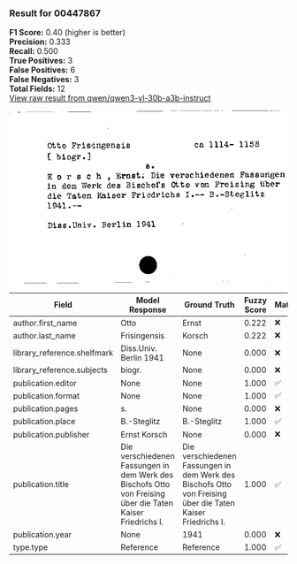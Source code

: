 ### Result for 00447867
**F1 Score:** 0.40 (higher is better)<br>**Precision:** 0.333<br>**Recall:** 0.500<br>**True Positives:** 3<br>**False Positives:** 6<br>**False Negatives:** 3<br>**Total Fields:** 12<br>[View raw result from qwen/qwen3-vl-30b-a3b-instruct](https://github.com/RISE-UNIBAS/humanities_data_benchmark/blob/main/results/2025-10-20/T0258/request_T0258_00447867.json)

<img src="https://github.com/RISE-UNIBAS/humanities_data_benchmark/blob/main/benchmarks/zettelkatalog/images/00447867.jpg?raw=true" alt="00447867" width="600px">

| Field | Model Response | Ground Truth | Fuzzy Score | Match |
|-------|----------------|--------------|-------------|-------|
| author.first_name | Otto | Ernst | 0.222 | ❌ |
| author.last_name | Frisingensis | Korsch | 0.222 | ❌ |
| library_reference.shelfmark | Diss.Univ. Berlin 1941 | None | 0.000 | ❌ |
| library_reference.subjects | biogr. | None | 0.000 | ❌ |
| publication.editor | None | None | 1.000 | ✅ |
| publication.format | None | None | 1.000 | ✅ |
| publication.pages | s. | None | 0.000 | ❌ |
| publication.place | B.-Steglitz | B.-Steglitz | 1.000 | ✅ |
| publication.publisher | Ernst Korsch | None | 0.000 | ❌ |
| publication.title | Die verschiedenen Fassungen in dem Werk des Bischofs Otto von Freising über die Taten Kaiser Friedrichs I. | Die verschiedenen Fassungen in dem Werk des Bischofs Otto von Freising über die Taten Kaiser Friedrichs I. | 1.000 | ✅ |
| publication.year | None | 1941 | 0.000 | ❌ |
| type.type | Reference | Reference | 1.000 | ✅ |
